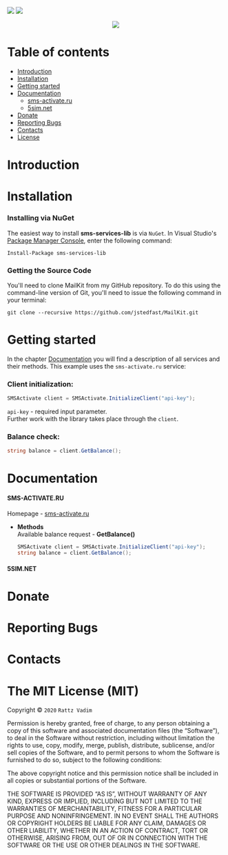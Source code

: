 [![](https://img.shields.io/github/license/rattzv/all-sms-services)](https://license)
[![](https://img.shields.io/badge/service-sms--activate-red.svg)](https://sms-activate.ru/?ref=131777)
<p align="center">
  <img src="https://sun1-86.userapi.com/UR7honv-VPfHipG5NBALuYUNOFiA8dtaLXv3mA/ajGvDqa6SeY.jpg">
</p>

# Table of contents
* [Introduction](#Introduction)
* [Installation](#Installation)
* [Getting started](#Getting-started)
* [Documentation](#Documentation)
    * [sms-activate.ru](#sms-activate.ru)
    * [5sim.net](#5sim.net)
* [Donate](#Donate)
* [Reporting Bugs](#Reporting-Bugs)
* [Contacts](#Contacts)
* [License](#The-MIT-License-(MIT))

# Introduction
# Installation
### Installing via NuGet
The easiest way to install **sms-services-lib** is via `NuGet`.
In Visual Studio's [Package Manager Console](http://docs.nuget.org/docs/start-here/using-the-package-manager-console), enter the following command:
```
Install-Package sms-services-lib
```
### Getting the Source Code
You'll need to clone MailKit from my GitHub repository. To do this using the command-line version of Git, you'll need to issue the following command in your terminal:
```
git clone --recursive https://github.com/jstedfast/MailKit.git
```
# Getting started
In the chapter [Documentation](#Documentation) you will find a description of all services and their methods. This example uses the `sms-activate.ru` service:
### Client initialization:

```csharp
SMSActivate client = SMSActivate.InitializeClient("api-key");
```
`api-key` - required input parameter.  
Further work with the library takes place through the `client`.
### Balance check:
```csharp
string balance = client.GetBalance();
```
# Documentation

#### SMS-ACTIVATE.RU
Homepage - [sms-activate.ru](https://sms-activate.ru/?ref=131777)
- **Methods**  
  Available balance request - **GetBalance()**
  ```csharp
  SMSActivate client = SMSActivate.InitializeClient("api-key");
  string balance = client.GetBalance();
  ```

#### 5SIM.NET
# Donate
# Reporting Bugs
# Contacts
# The MIT License (MIT)

Copyright © `2020` `Rattz Vadim`

Permission is hereby granted, free of charge, to any person
obtaining a copy of this software and associated documentation
files (the “Software”), to deal in the Software without
restriction, including without limitation the rights to use,
copy, modify, merge, publish, distribute, sublicense, and/or sell
copies of the Software, and to permit persons to whom the
Software is furnished to do so, subject to the following
conditions:

The above copyright notice and this permission notice shall be
included in all copies or substantial portions of the Software.

THE SOFTWARE IS PROVIDED “AS IS”, WITHOUT WARRANTY OF ANY KIND,
EXPRESS OR IMPLIED, INCLUDING BUT NOT LIMITED TO THE WARRANTIES
OF MERCHANTABILITY, FITNESS FOR A PARTICULAR PURPOSE AND
NONINFRINGEMENT. IN NO EVENT SHALL THE AUTHORS OR COPYRIGHT
HOLDERS BE LIABLE FOR ANY CLAIM, DAMAGES OR OTHER LIABILITY,
WHETHER IN AN ACTION OF CONTRACT, TORT OR OTHERWISE, ARISING
FROM, OUT OF OR IN CONNECTION WITH THE SOFTWARE OR THE USE OR
OTHER DEALINGS IN THE SOFTWARE.
